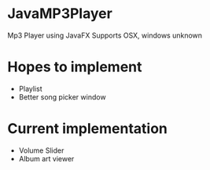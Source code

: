 # JavaMP3Player
Mp3 Player using JavaFX
Supports OSX, windows unknown

# Hopes to implement
* Playlist
* Better song picker window

# Current implementation 
* Volume Slider
* Album art viewer 

